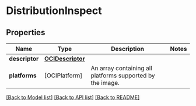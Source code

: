 # DistributionInspect

## Properties
Name | Type | Description | Notes
------------ | ------------- | ------------- | -------------
**descriptor** | [**OCIDescriptor**](OCIDescriptor.md) |  | 
**platforms** | [OCIPlatform] | An array containing all platforms supported by the image.  | 

[[Back to Model list]](../README.md#documentation-for-models) [[Back to API list]](../README.md#documentation-for-api-endpoints) [[Back to README]](../README.md)


